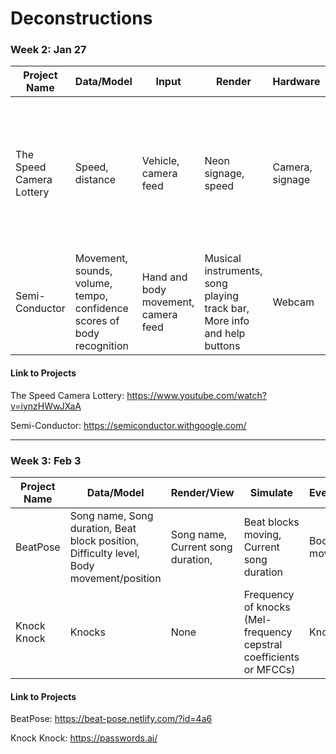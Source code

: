 # Deconstructions

### Week 2: Jan 27

| Project Name  | Data/Model | Input | Render | Hardware | Output | 
| ------------- | ------------- | ------------- | ------------- | ------------- | ------------- |
| The Speed Camera Lottery  | Speed, distance  | Vehicle, camera feed  | Neon signage, speed  | Camera, signage  | A speed camera that notes drivers who go over the limit, and issues a lottery ticket to drivers who abide the limit |
| Semi-Conductor  | Movement, sounds, volume, tempo, confidence scores of body recognition | Hand and body movement, camera feed  | Musical instruments, song playing track bar, More info and help buttons  | Webcam  | Control the tempo and musical instruments of this digital orchestra  |

#### Link to Projects
The Speed Camera Lottery: <https://www.youtube.com/watch?v=iynzHWwJXaA>

Semi-Conductor: <https://semiconductor.withgoogle.com/>

----


### Week 3: Feb 3

| Project Name  | Data/Model | Render/View | Simulate | Events/Input | Hardware | 
| ------------- | ------------- | ------------- | ------------- | ------------- | ------------- |
| BeatPose | Song name, Song duration, Beat block position, Difficulty level, Body movement/position | Song name, Current song duration, | Beat blocks moving, Current song duration | Body movements | None |
| Knock Knock | Knocks | None | Frequency of knocks (Mel-frequency cepstral coefficients or MFCCs) | Knocks | Arduino |

#### Link to Projects

BeatPose: <https://beat-pose.netlify.com/?id=4a6>

Knock Knock: <https://passwords.ai/>
